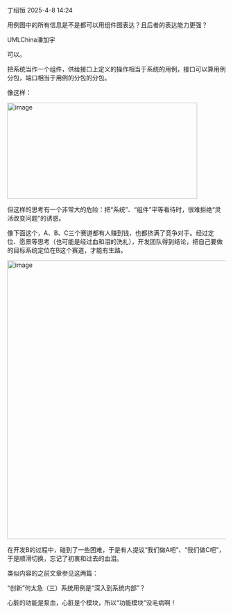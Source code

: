 丁绍恒 2025-4-8 14:24

用例图中的所有信息是不是都可以用组件图表达？且后者的表达能力更强？

UMLChina潘加宇

可以。

把系统当作一个组件，供给接口上定义的操作相当于系统的用例，接口可以算用例分包，端口相当于用例的分包的分包。

像这样：

<img width="438" height="222" alt="image" src="https://github.com/user-attachments/assets/be4668be-9d44-4c70-87d5-913fbb589f55" />

但这样的思考有一个非常大的危险：把“系统”、“组件”平等看待时，很难拒绝“灵活改变问题”的诱惑。

像下面这个，A、B、C三个赛道都有人赚到钱，也都挤满了竞争对手。经过定位、愿景等思考（也可能是经过血和泪的洗礼），开发团队得到结论，把自己要做的目标系统定位在B这个赛道，才能有生路。

<img width="1080" height="643" alt="image" src="https://github.com/user-attachments/assets/935bb631-0145-4140-b48e-69635ce0c505" />

在开发B的过程中，碰到了一些困难，于是有人提议“我们做A吧”、“我们做C吧”，于是顺滑切换，忘记了初衷和过去的血泪。

类似内容的之前文章参见这两篇：

“创新”何太急（三）系统用例是“深入到系统内部”？

心脏的功能是泵血，心脏是个模块，所以“功能模块”没毛病啊！
